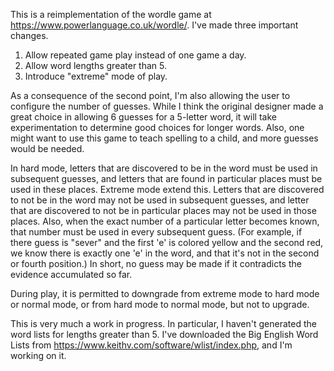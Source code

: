 This is a reimplementation of the wordle game at https://www.powerlanguage.co.uk/wordle/.  I've made three important changes.



1. Allow repeated game play instead of one game a day.
2. Allow word lengths greater than 5.
2. Introduce "extreme" mode of play.

As a consequence of the second point, I'm also allowing the user to configure the number of guesses.  While I think the original designer made a great choice in allowing 6 guesses for a 5-letter word, it will take experimentation to determine good choices for longer words.  Also, one might want to use this game to teach spelling to a child, and more guesses would be needed.

In hard mode, letters that are discovered to be in the word must be used in subsequent guesses, and letters that are found in particular places must be used in these places.  Extreme mode extend this.  Letters that are discovered to not be in the word may not be used in subsequent guesses, and letter that are discovered to not be in particular places may not be used in those places.  Also, when the exact number of a particular letter becomes known, that number must be used in every subsequent guess.  (For example, if there guess is "sever" and the first 'e' is colored yellow and the second red, we know there is exactly one 'e' in the word, and that it's not in the second or fourth position.)  In short, no guess may be made if it contradicts the evidence accumulated so far.



During play, it is permitted to downgrade from extreme mode to hard mode or normal mode, or from hard mode to normal mode, but not to upgrade.



This is very much a work in progress.  In particular, I haven't generated the word lists for lengths greater than 5.  I've downloaded the Big English Word Lists from https://www.keithv.com/software/wlist/index.php, and I'm working on it.  





